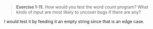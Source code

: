 > **Exercise 1-11.** How would you test the word count program? What kinds of input are most likely to uncover bugs if there are any?

I would test it by feeding it an empty string since that is an edge case.
